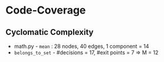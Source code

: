 # Code-Coverage

## Cyclomatic Complexity
- math.py - `mean` : 28 nodes, 40 edges, 1 component = 14
- ``belongs_to_set`` - #decisions = 17, #exit points = 7 => M = 12

